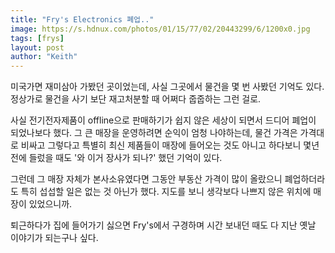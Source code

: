 ```yaml
---
title: "Fry's Electronics 폐업.."
image: https://s.hdnux.com/photos/01/15/77/02/20443299/6/1200x0.jpg
tags: [frys]
layout: post
author: "Keith"
---
```


미국가면 재미삼아 가봤던 곳이었는데, 사실 그곳에서 물건을 몇 번 사봤던 기억도 있다. 정상가로 물건을 사기 보단 재고처분할 때 어쩌다 줍줍하는 그런 걸로. 

사실 전기전자제품이 offline으로 판매하기가 쉽지 않은 세상이 되면서 드디어 폐업이 되었나보다 했다. 그 큰 매장을 운영하려면 순익이 엄청 나야하는데, 물건 가격은 가격대로 비싸고 그렇다고 특별히 최신 제품들이 매장에 들어오는 것도 아니고 하다보니 몇년 전에 들렀을 때도 '와 이거 장사가 되나?' 했던 기억이 있다.

그런데 그 매장 자체가 본사소유였다면 그동안 부동산 가격이 많이 올랐으니 폐업하더라도 특히 섭섭할 일은 없는 것 아닌가 했다. 지도를 보니 생각보다 나쁘지 않은 위치에 매장이 있었으니까.

퇴근하다가 집에 들어가기 싫으면 Fry's에서 구경하며 시간 보내던 때도 다 지난 옛날 이야기가 되는구나 싶다.